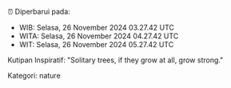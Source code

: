 ⏰ Diperbarui pada:
- WIB: Selasa, 26 November 2024 03.27.42 UTC
- WITA: Selasa, 26 November 2024 04.27.42 UTC
- WIT: Selasa, 26 November 2024 05.27.42 UTC

Kutipan Inspiratif:
"Solitary trees, if they grow at all, grow strong."


Kategori: nature

